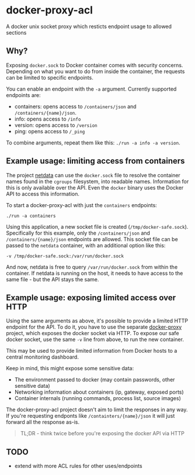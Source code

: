 # docker-proxy-acl

A docker unix socket proxy which resticts endpoint usage to allowed sections

## Why?

Exposing `docker.sock` to Docker container comes with security concerns. Depending on what you want
to do from inside the container, the requests can be limited to specific endpoints.

You can enable an endpoint with the `-a` argument. Currently supported endpoints are:

* containers: opens access to `/containers/json` and `/containers/{name}/json`.
* info: opens access to `/info`
* version: opens access to `/version`
* ping: opens access to `/_ping`

To combine arguments, repeat them like this: `./run -a info -a version`.

## Example usage: limiting access from containers

The project [netdata](https://github.com/firehol/netdata) can use the `docker.sock` file to resolve
the container names found in the `cgroups` filesystem, into readable names. Information for this
is only available over the API. Even the `docker` binary uses the Docker API to access this information.

To start a docker-proxy-acl with just the `containers` endpoints:

~~~
./run -a containers
~~~

Using this application, a new socket file is created (`/tmp/docker-safe.sock`). Specifically
for this example, only the `/containers/json` and `/containers/{name}/json` endpoints are allowed.
This socket file can be passed to the `netdata` container, with an additional option like this:

~~~
-v /tmp/docker-safe.sock:/var/run/docker.sock
~~~

And now, netdata is free to query `/var/run/docker.sock` from within the container. If netdata is
running on the host, it needs to have access to the same file - but the API stays the same.

## Example usage: exposing limited access over HTTP

Using the same arguments as above, it's possible to provide a limited HTTP endpoint for the API.
To do it, you have to use the separate [docker-proxy](https://github.com/titpetric/docker-proxy) project,
which exposes the docker socket via HTTP. To expose our safe docker socket, use the same `-v` line
from above, to run the new container.

This may be used to provide limited information from Docker hosts to a central monitoring dashboard.

Keep in mind, this might expose some sensitive data:

* The environment passed to docker (may contain passwords, other sensitive data)
* Networking information about containers (ip, gateway, exposed ports)
* Container internals (running commands, process list, source images)

The docker-proxy-acl project doesn't aim to limit the responses in any way. If you're requesting
endponts like `/containters/{name}/json` it will just forward all the response as-is.

> TL;DR - think twice before you're exposing the docker API via HTTP

## TODO

* extend with more ACL rules for other uses/endpoints


